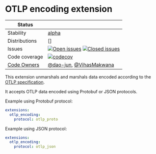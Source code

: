 # OTLP encoding extension

<!-- status autogenerated section -->
| Status        |           |
| ------------- |-----------|
| Stability     | [alpha]  |
| Distributions | [] |
| Issues        | [![Open issues](https://img.shields.io/github/issues-search/open-telemetry/opentelemetry-collector-contrib?query=is%3Aissue%20is%3Aopen%20label%3Aextension%2Fotlpencoding%20&label=open&color=orange&logo=opentelemetry)](https://github.com/open-telemetry/opentelemetry-collector-contrib/issues?q=is%3Aopen+is%3Aissue+label%3Aextension%2Fotlpencoding) [![Closed issues](https://img.shields.io/github/issues-search/open-telemetry/opentelemetry-collector-contrib?query=is%3Aissue%20is%3Aclosed%20label%3Aextension%2Fotlpencoding%20&label=closed&color=blue&logo=opentelemetry)](https://github.com/open-telemetry/opentelemetry-collector-contrib/issues?q=is%3Aclosed+is%3Aissue+label%3Aextension%2Fotlpencoding) |
| Code coverage | [![codecov](https://codecov.io/github/open-telemetry/opentelemetry-collector-contrib/graph/main/badge.svg?component=extension_otlp_encoding)](https://app.codecov.io/gh/open-telemetry/opentelemetry-collector-contrib/tree/main/?components%5B0%5D=extension_otlp_encoding&displayType=list) |
| [Code Owners](https://github.com/open-telemetry/opentelemetry-collector-contrib/blob/main/CONTRIBUTING.md#becoming-a-code-owner)    | [@dao-jun](https://www.github.com/dao-jun), [@VihasMakwana](https://www.github.com/VihasMakwana) |

[alpha]: https://github.com/open-telemetry/opentelemetry-collector/blob/main/docs/component-stability.md#alpha
<!-- end autogenerated section -->

This extension unmarshals and marshals data encoded according to the [OTLP specification](https://opentelemetry.io/docs/specs/otlp/).

It accepts OTLP data encoded using Protobuf or JSON protocols.

Example using Protobuf protocol:
```yaml
extensions:
  otlp_encoding:
    protocol: otlp_proto
```

Example using JSON protocol:
```yaml
extensions:
  otlp_encoding:
    protocol: otlp_json
```
